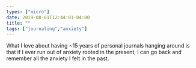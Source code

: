 ```yaml
---
types: ["micro"]
date: 2019-08-01T12:44:01-04:00
title: ""
tags: ["journaling","anxiety"]
---
```

What I love about having ~15 years of personal journals hanging around is that if I ever run out of anxiety rooted in the present, I can go back and remember all the anxiety I felt in the past.

